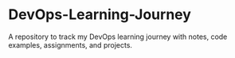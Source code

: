 # DevOps-Learning-Journey
A repository to track my DevOps learning journey with notes, code examples, assignments, and projects.
